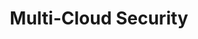 ---
# Accomplishments widget.
widget: "howto"  # See https://sourcethemes.com/academic/docs/page-builder/
headless: true  # This file represents a page section.
active: true  # Activate this widget? true/false
weight: 2  # Order that this section will appear.
title: "Multi-Cloud Security"
subtitle: ""

# Date format
#   Refer to https://sourcethemes.com/academic/docs/customization/#date-format
date_format: "Jan 2006"

# Accomplishments.
#   Add/remove as many `[[item]]` blocks below as you like.
#   `title`, `organization` and `date_start` are the required parameters.
#   Leave other parameters empty if not required.
#   Begin/end multi-line descriptions with 3 quotes `"""`.
item: 
smallItem: 
 - title: "8 Best Practices for Multi-Cloud Security"
   summary: "blog.checkpoint.com"
   linkText: ""
   linkUrl: "https://blog.checkpoint.com/2019/12/20/8-best-practices-for-multi-cloud-security/" 
   openNewWindow: 
   image: "https://i.embed.ly/1/display/crop?key=50aa67cde6b4412daf350e3f34226686&width=200&height=150&errorurl=https%3A%2F%2Fs2-embed-ly.s3.amazonaws.com%2Fdisplay%2Fv1%2Fimages%2Flogo.png&url=https%3A%2F%2Fblog.checkpoint.com%2Fwp-content%2Fuploads%2F2019%2F12%2F260x260-banner.jpg"
 - title: "The Challenges of Securing the Multi-Cloud Network"
   summary: "fortinet.com"
   linkText: ""
   linkUrl: "https://www.fortinet.com/blog/industry-trends/the-challenges-of-securing-the-multi-cloud-network.html" 
   openNewWindow: 
   image: "https://res.cloudinary.com/agile-seo/image/fetch/w_62,dpr_1.0,d_blank_am8gzx.png/https%3A%2F%2Flogo.clearbit.com%2Ffortinet.com%3Fsize%3D250"
 - title: "Securing Multi-Cloud Environments - Security Challenges and How to Address Them"
   summary: "securityboulevard.com"
   linkText: ""
   linkUrl: "https://securityboulevard.com/2018/08/securing-multi-cloud-environments" 
   openNewWindow: 
   image: "https://res.cloudinary.com/agile-seo/image/fetch/w_62,dpr_1.0,d_blank_am8gzx.png/https%3A%2F%2Flogo.clearbit.com%2Fsecurityboulevard.com%3Fsize%3D250"
 - title: "A Multi-Cloud Security Best Practices Guide"
   summary: "tripwire.com"
   linkText: ""
   linkUrl: "https://www.tripwire.com/state-of-security/security-data-protection/cloud/multi-cloud-security-best-practices-guide/" 
   openNewWindow: 
   image: "https://res.cloudinary.com/agile-seo/image/fetch/w_62,dpr_1.0,d_blank_am8gzx.png/https%3A%2F%2Flogo.clearbit.com%2Ftripwire.com%3Fsize%3D250"
 - title: "5 Principles for Running Securely in a Multi-Cloud Environment"
   summary: "threatstack.com"
   linkText: ""
   linkUrl: "https://www.threatstack.com/blog/5-principles-for-running-securely-in-a-multi-cloud-environment" 
   openNewWindow: 
   image: "https://res.cloudinary.com/agile-seo/image/fetch/w_62,dpr_1.0,d_blank_am8gzx.png/https%3A%2F%2Flogo.clearbit.com%2Fthreatstack.com%3Fsize%3D250"
 - title: "Security in Multi-Cloud: Challenges and Mitigation"
   summary: "datacenterdynamics.com"
   linkText: ""
   linkUrl: "https://www.datacenterdynamics.com/opinions/security-in-multi-cloud-challenges-and-mitigation/" 
   openNewWindow: 
   image: "https://res.cloudinary.com/agile-seo/image/fetch/w_62,dpr_1.0,d_blank_am8gzx.png/https%3A%2F%2Flogo.clearbit.com%2Fdatacenterdynamics.com%3Fsize%3D250"
 - title: "How to Effectively Manage Multi-Cloud Security Challenges"
   summary: "redlock.io"
   linkText: ""
   linkUrl: "https://redlock.io/blog/how-to-effectively-manage-multi-cloud-security-challenges" 
   openNewWindow: 
   image: "https://res.cloudinary.com/agile-seo/image/fetch/w_62,dpr_1.0,d_blank_am8gzx.png/https%3A%2F%2Flogo.clearbit.com%2Fredlock.io%3Fsize%3D250"
 - title: "Multi-Cloud Security with the HashiCorp Stack"
   summary: "hashicorp.com"
   linkText: ""
   linkUrl: "https://www.hashicorp.com/resources/multi-cloud-security" 
   openNewWindow: 
   image: "https://res.cloudinary.com/agile-seo/image/fetch/w_62,dpr_1.0,d_blank_am8gzx.png/https%3A%2F%2Flogo.clearbit.com%2Fhashicorp.com%3Fsize%3D250"
 - title: "5 Principles for Multi-Cloud Security"
   summary: "dzone.com"
   linkText: ""
   linkUrl: "https://dzone.com/articles/5-principles-for-running-securely-in-a-multi-cloud" 
   openNewWindow: 
   image: "https://res.cloudinary.com/agile-seo/image/fetch/w_62,dpr_1.0,d_blank_am8gzx.png/https%3A%2F%2Flogo.clearbit.com%2Fdzone.com%3Fsize%3D250"
 - title: "Conceptual and Technical Challenges in Multi-cloud Security"
   summary: "infosecisland.com"
   linkText: ""
   linkUrl: "http://www.infosecisland.com/blogview/25097-Conceptual-and-Technical-Challenges-in-Multi-cloud-Security.html" 
   openNewWindow: 
   image: "https://res.cloudinary.com/agile-seo/image/fetch/w_62,dpr_1.0,d_blank_am8gzx.png/https%3A%2F%2Flogo.clearbit.com%2Finfosecisland.com%3Fsize%3D250"
---